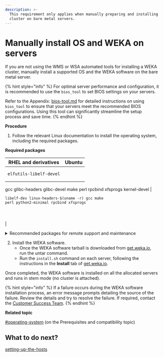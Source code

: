 ```yaml
---
description: >-
  This requirement only applies when manually preparing and installing the WEKA
  cluster on bare metal servers.
---
```


# Manually install OS and WEKA on servers

If you are not using the WMS or WSA automated tools for installing a WEKA cluster, manually install a supported OS and the WEKA software on the bare metal server.

{% hint style="info" %}
For optimal server performance and configuration, it is recommended to use the `bios_tool` to set BIOS settings on your servers.

Refer to the Appendix: [bios-tool.md](../../appendices/bios-tool.md "mention") for detailed instructions on using `bios_tool` to ensure that your servers meet the recommended BIOS configurations. Using this tool can significantly streamline the setup process and save time.
{% endhint %}

**Procedure**

1. Follow the relevant Linux documentation to install the operating system, including the required packages.

**Required packages**

| RHEL and derivatives                                                                                                 | Ubuntu                                                                                                        |
| -------------------------------------------------------------------------------------------------------------------- | ------------------------------------------------------------------------------------------------------------- |
| <pre><code>elfutils-libelf-devel
gcc
glibc-headers
glibc-devel
make
perl
rpcbind
xfsprogs
kernel-devel
</code></pre> | <pre><code>libelf-dev
linux-headers-$(uname -r)
gcc
make
perl
python2-minimal
rpcbind
xfsprogs

</code></pre> |

<details>

<summary>Recommended packages for remote support and maintenance</summary>

#### RHEL and derivatives

```
@network-tools
@large-systems
@hardware-monitoring
bind-utils
elfutils
ipmitool
kexec-tools
nvme-cli
python3
yum-utils
sysstat
telnet
nmap
git
sshpass
lldpd
fio
numactl
numactl-devel
libaio-devel
hwloc
tmux
pdsh
pdsh-rcmd-ssh
pdsh-mod-dshgroup
tmate
iperf
htop
nload
screen
ice
```

#### Ubuntu

```
elfutils
fio
git
hwloc
iperf
ipmitool
kexec-tools
jk
ldap-client
libaio-dev
lldpd
nfs-client
nload
nmap
numactl
nvme-cli
pdsh
python3
sshpass
sysstat
tmate
```

</details>

2. Install the WEKA software.
   * Once the WEKA software tarball is downloaded from [get.weka.io](https://get.weka.io), run the untar command.
   * Run the `install.sh` command on each server, following the instructions in the **Install** tab of [get.weka.io](https://get.weka.io/ui/dashboard).

Once completed, the WEKA software is installed on all the allocated servers and runs in stem mode (no cluster is attached).

{% hint style="info" %}
If a failure occurs during the WEKA software installation process, an error message prompts detailing the source of the failure. Review the details and try to resolve the failure. If required, contact the [Customer Success Team](../../support/getting-support-for-your-weka-system.md#contact-customer-success-team).
{% endhint %}

**Related topic**

[#operating-system](../prerequisites-and-compatibility.md#operating-system "mention") (on the Prerequisites and compatibility topic)



## What to do next?

[setting-up-the-hosts](setting-up-the-hosts/ "mention")
